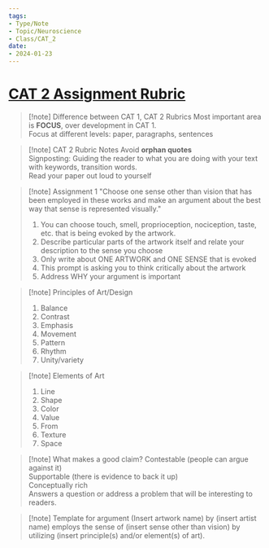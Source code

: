 ```yaml
---
tags:
- Type/Note
- Topic/Neuroscience
- Class/CAT_2
date:
- 2024-01-23
---
```


# [CAT 2 Assignment Rubric](https://canvas.ucsd.edu/courses/52078/files/11313894?module_item_id=2134960)

> [!note] Difference between CAT 1, CAT 2 Rubrics
> Most important area is **FOCUS**, over development in CAT 1.  
> Focus at different levels: paper, paragraphs, sentences  

> [!note] CAT 2 Rubric Notes
> Avoid **orphan quotes**  
> Signposting: Guiding the reader to what you are doing with your text with keywords, transition words.  
> Read your paper out loud to yourself  

> [!note] Assignment 1
> "Choose one sense other than vision that has been employed in these works and make an argument about the best way that sense is represented visually."  
> 1. You can choose touch, smell, proprioception, nociception, taste, etc. that is being evoked by the artwork.  
> 2. Describe particular parts of the artwork itself and relate your description to the sense you choose  
> 3. Only write about ONE ARTWORK and ONE SENSE that is evoked  
> 4. This prompt is asking you to think critically about the artwork  
> 5. Address WHY your argument is important  

> [!note] Principles of Art/Design
> 1. Balance  
> 2. Contrast  
> 3. Emphasis  
> 4. Movement  
> 5. Pattern  
> 6. Rhythm  
> 7. Unity/variety  

> [!note] Elements of Art
> 1. Line  
> 2. Shape  
> 3. Color  
> 4. Value  
> 5. From  
> 6. Texture  
> 7. Space  

> [!note] What makes a good claim?
> Contestable (people can argue against it)  
> Supportable (there is evidence to back it up)  
> Conceptually rich  
> Answers a question or address a problem that will be interesting to readers.  

> [!note] Template for argument
> (Insert artwork name) by (insert artist name) employs the sense of (insert sense other than vision) by utilizing (insert principle(s) and/or element(s) of art).  
